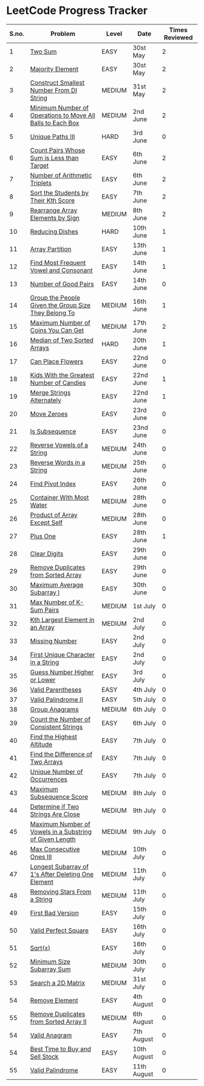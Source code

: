 
# LeetCode Progress Tracker

| S.no. | Problem | Level | Date | Times Reviewed |
|------|---------|----------|--------|--------|
| 1 | [Two Sum](https://leetcode.com/problems/two-sum/) | EASY | 30st May | 2 |
| 2 | [Majority Element](https://leetcode.com/problems/majority-element/) | EASY | 30st May | 2 |
| 3 | [Construct Smallest Number From DI String](https://leetcode.com/problems/construct-smallest-number-from-di-string/) | MEDIUM | 31st May | 2 |
| 4 | [Minimum Number of Operations to Move All Balls to Each Box](https://leetcode.com/problems/minimum-number-of-operations-to-move-all-balls-to-each-box/)| MEDIUM | 2nd June | 2 |
| 5 | [Unique Paths III](https://leetcode.com/problems/unique-paths-iii/) | HARD | 3rd June | 0 |
| 6 | [Count Pairs Whose Sum is Less than Target](https://leetcode.com/problems/count-pairs-whose-sum-is-less-than-target/) | EASY | 6th June | 2 |
| 7 | [Number of Arithmetic Triplets](https://leetcode.com/problems/number-of-arithmetic-triplets/) | EASY | 6th June | 2 |
| 8 | [Sort the Students by Their Kth Score](https://leetcode.com/problems/sort-the-students-by-their-kth-score/) | EASY | 7th June | 2 |
| 9 | [Rearrange Array Elements by Sign](https://leetcode.com/problems/rearrange-array-elements-by-sign/) | MEDIUM | 8th June | 2 |
| 10 | [Reducing Dishes](https://leetcode.com/problems/reducing-dishes/) | HARD | 10th June | 1 |
| 11 | [Array Partition](https://leetcode.com/problems/array-partition/) | EASY | 13th June | 1 |
| 12 | [Find Most Frequent Vowel and Consonant](https://leetcode.com/problems/find-most-frequent-vowel-and-consonant/) | EASY | 14th June | 1 |
| 13 | [Number of Good Pairs](https://leetcode.com/problems/number-of-good-pairs/) | EASY | 14th June | 0 |
| 14 | [Group the People Given the Group Size They Belong To](https://leetcode.com/problems/group-the-people-given-the-group-size-they-belong-to/) | MEDIUM | 16th June | 1 |
| 15 | [Maximum Number of Coins You Can Get](https://leetcode.com/problems/maximum-number-of-coins-you-can-get/) | MEDIUM | 17th June | 2 |
| 16 | [Median of Two Sorted Arrays](https://leetcode.com/problems/median-of-two-sorted-arrays/) | HARD | 20th June | 1 |
| 17 | [Can Place Flowers](https://leetcode.com/problems/can-place-flowers/) | EASY | 22nd June | 0 |
| 18 | [Kids With the Greatest Number of Candies](https://leetcode.com/problems/kids-with-the-greatest-number-of-candies/) | EASY | 22nd June | 1 |
| 19 | [Merge Strings Alternately](https://leetcode.com/problems/merge-strings-alternately/) | EASY | 22nd June | 1 |
| 20 | [Move Zeroes](https://leetcode.com/problems/move-zeroes/) | EASY | 23rd June | 0 |
| 21 | [Is Subsequence](https://leetcode.com/problems/is-subsequence/) | EASY | 23nd June | 0 |
| 22 | [Reverse Vowels of a String](https://leetcode.com/problems/reverse-vowels-of-a-string/) | MEDIUM | 24th June | 0 |
| 23 | [Reverse Words in a String](https://leetcode.com/problems/reverse-words-in-a-string/) | MEDIUM | 25th June | 0 |
| 24 | [Find Pivot Index](https://leetcode.com/problems/find-pivot-index/) | EASY | 26th June | 0 |
| 25 | [Container With Most Water](https://leetcode.com/problems/container-with-most-water/) | MEDIUM | 28th June | 0 |
| 26 | [Product of Array Except Self](https://leetcode.com/problems/product-of-array-except-self/) | MEDIUM | 28th June | 0 |
| 27 | [Plus One](https://leetcode.com/problems/plus-one/) | EASY | 28th June | 1 |
| 28 | [Clear Digits](https://leetcode.com/problems/clear-digits/) | EASY | 29th June | 0 |
| 29 | [Remove Duplicates from Sorted Array](https://leetcode.com/problems/remove-duplicates-from-sorted-array/) | EASY | 29th June | 0 |
| 30 | [Maximum Average Subarray I](https://leetcode.com/problems/maximum-average-subarray-i/) | EASY | 30th June | 0 |
| 31 | [Max Number of K-Sum Pairs](https://leetcode.com/problems/max-number-of-k-sum-pairs/) | MEDIUM | 1st July | 0 |
| 32 | [Kth Largest Element in an Array](https://leetcode.com/problems/kth-largest-element-in-an-array/) | MEDIUM | 2nd July | 0 |
| 33 | [Missing Number](https://leetcode.com/problems/missing-number/) | EASY | 2nd July | 0 |
| 34 | [First Unique Character in a String](https://leetcode.com/problems/first-unique-character-in-a-string/) | EASY | 2nd July | 0 |
| 35 | [Guess Number Higher or Lower](https://leetcode.com/problems/guess-number-higher-or-lower/) | EASY | 3rd July | 0 |
| 36 | [Valid Parentheses](https://leetcode.com/problems/valid-parentheses/) | EASY | 4th July | 0 |
| 37 | [Valid Palindrome II](https://leetcode.com/problems/valid-palindrome-ii/) | EASY | 5th July | 0 |
| 38 | [Group Anagrams](https://leetcode.com/problems/group-anagrams/) | MEDIUM | 6th July | 0 |
| 39 | [Count the Number of Consistent Strings](https://leetcode.com/problems/count-the-number-of-consistent-strings/) | EASY | 6th July | 0 |
| 40 | [Find the Highest Altitude](https://leetcode.com/problems/find-the-highest-altitude/) | EASY | 7th July | 0 |
| 41 | [Find the Difference of Two Arrays](https://leetcode.com/problems/find-the-difference-of-two-arrays/) | EASY | 7th July | 0 |
| 42 | [Unique Number of Occurrences](https://leetcode.com/problems/unique-number-of-occurrences/) | EASY | 7th July | 0 |
| 43 | [Maximum Subsequence Score](https://leetcode.com/problems/maximum-subsequence-score/) | MEDIUM | 8th July | 0 |
| 44 | [Determine if Two Strings Are Close](https://leetcode.com/problems/determine-if-two-strings-are-close/) | MEDIUM | 9th July | 0 |
| 45 | [Maximum Number of Vowels in a Substring of Given Length](https://leetcode.com/problems/maximum-number-of-vowels-in-a-substring-of-given-length/) | MEDIUM | 9th July | 0 |
| 46 | [Max Consecutive Ones III](https://leetcode.com/problems/max-consecutive-ones-iii/) | MEDIUM | 10th July | 0 |
| 47 | [Longest Subarray of 1's After Deleting One Element](https://leetcode.com/problems/longest-subarray-of-1s-after-deleting-one-element/) | MEDIUM | 11th July | 0 |
| 48 | [Removing Stars From a String](https://leetcode.com/problems/removing-stars-from-a-string/) | MEDIUM | 11th July | 0 |
| 49 | [First Bad Version](https://leetcode.com/problems/first-bad-version/) | EASY | 15th July | 0 |
| 50 | [Valid Perfect Square](https://leetcode.com/problems/valid-perfect-square/) | EASY | 16th July | 0 |
| 51 | [Sqrt(x)](https://leetcode.com/problems/sqrtx/) | EASY | 16th July | 0 |
| 52 | [Minimum Size Subarray Sum](https://leetcode.com/problems/minimum-size-subarray-sum/) | MEDIUM | 30th July | 0 |
| 53 | [Search a 2D Matrix](https://leetcode.com/problems/search-a-2d-matrix/) | MEDIUM | 31st July | 0 |
| 54 | [Remove Element](https://leetcode.com/problems/remove-element/) | EASY | 4th August | 0 |
| 55 | [Remove Duplicates from Sorted Array II](https://leetcode.com/problems/remove-duplicates-from-sorted-array-ii/) | MEDIUM | 6th August | 0 |
| 54 | [Valid Anagram](https://leetcode.com/problems/valid-anagram/) | EASY | 7th August | 0 |
| 54 | [Best Time to Buy and Sell Stock](https://leetcode.com/problems/best-time-to-buy-and-sell-stock/) | EASY | 10th August | 0 |
| 55 | [Valid Palindrome](https://leetcode.com/problems/valid-palindrome/) | EASY | 11th August | 0 |
